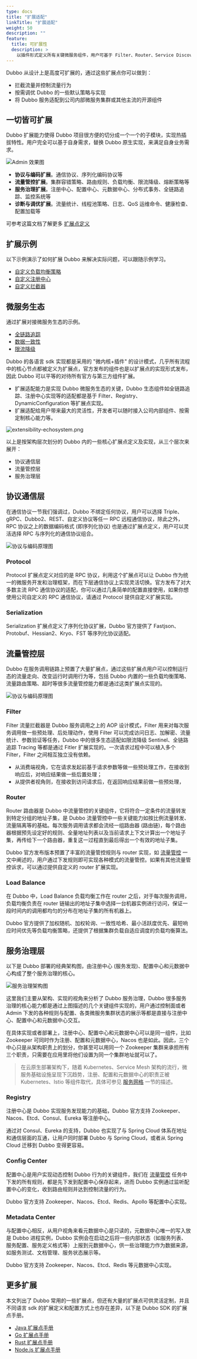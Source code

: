```yaml
---
type: docs
title: "扩展适配"
linkTitle: "扩展适配"
weight: 50
description: ""
feature:
  title: 可扩展性
  description: >
    以插件形式定义所有关键微服务组件，用户可基于 Filter、Router、Service Discovery、Configuration 等扩展点对接、适配自建或开源微服务生态。
---
```


Dubbo 从设计上是高度可扩展的，通过这些扩展点你可以做到：
* 拦截流量并控制流量行为
* 按需调优 Dubbo 的一些默认策略与实现
* 将 Dubbo 服务适配到公司内部微服务集群或其他主流的开源组件

## 一切皆可扩展

Dubbo 扩展能力使得 Dubbo 项目很方便的切分成一个一个的子模块，实现热插拔特性。用户完全可以基于自身需求，替换 Dubbo 原生实现，来满足自身业务需求。

![Admin 效果图](/imgs/v3/advantages/extensibility.png)

* **协议与编码扩展**。通信协议、序列化编码协议等
* **流量管控扩展**。集群容错策略、路由规则、负载均衡、限流降级、熔断策略等
* **服务治理扩展**。注册中心、配置中心、元数据中心、分布式事务、全链路追踪、监控系统等
* **诊断与调优扩展**。流量统计、线程池策略、日志、QoS 运维命令、健康检查、配置加载等

可参考这篇文档了解更多 [扩展点定义](../../../core-features/extensibility/)

## 扩展示例

以下示例演示了如何扩展 Dubbo 来解决实际问题，可以跟随示例学习。

* [自定义负载均衡策略]()
* [自定义注册中心]()
* [自定义拦截器]()

## 微服务生态
通过扩展对接微服务生态的示例。

* [全链路追踪]()
* [数据一致性]()
* [限流降级]()

Dubbo 的各语言 sdk 实现都是采用的 "微内核+插件" 的设计模式，几乎所有流程中的核心节点都被定义为扩展点，官方发布的组件也是以扩展点的实现形式发布，因此 Dubbo 可以平等的对待所有官方与第三方组件扩展。
* 扩展适配能力是实现 Dubbo 微服务生态的关键，Dubbo 生态组件如全链路追踪、注册中心实现等的适配都是基于 Filter、Registry、DynamicConfiguration 等扩展点实现。
* 扩展适配给用户带来最大的灵活性，开发者可以随时接入公司内部组件、按需定制核心能力等。

![extensibility-echosystem.png](/imgs/v3/feature/extensibility/arc.png)

以上是按架构层次划分的 Dubbo 内的一些核心扩展点定义及实现，从三个层次来展开：
* 协议通信层
* 流量管控层
* 服务治理层

## 协议通信层
在通信协议一节我们强调过，Dubbo 不绑定任何协议，用户可以选择 Triple、gRPC、Dubbo2、REST、自定义协议等任一 RPC 远程通信协议，除此之外，RPC 协议之上的数据编码格式 (即序列化协议) 也是通过扩展点定义，用户可以灵活选择 RPC 与序列化的通信协议组合。

![协议与编码原理图](/imgs/v3/feature/extensibility/protocol.png)

### Protocol
Protocol 扩展点定义对应的是 RPC 协议，利用这个扩展点可以让 Dubbo 作为统一的微服务开发和治理框架，而在下层通信协议上实现灵活切换。官方发布了对大多数主流 RPC 通信协议的适配，你可以通过几条简单的配置直接使用，如果你想使用公司自定义的 RPC 通信协议，请通过 Protocol 提供自定义扩展实现。

### Serialization
Serialization 扩展点定义了序列化协议扩展，Dubbo 官方提供了 Fastjson、Protobuf、Hessian2、Kryo、FST 等序列化协议适配。

## 流量管控层
Dubbo 在服务调用链路上预置了大量扩展点，通过这些扩展点用户可以控制运行态的流量走向、改变运行时调用行为等，包括 Dubbo 内置的一些负载均衡策略、流量路由策略、超时等很多流量管控能力都是通过这类扩展点实现的。

![协议与编码原理图](/imgs/v3/feature/extensibility/traffic.png)

### Filter
Filter 流量拦截器是 Dubbo 服务调用之上的 AOP 设计模式，Filter 用来对每次服务调用做一些预处理、后处理动作，使用 Filter 可以完成访问日志、加解密、流量统计、参数验证等任务，Dubbo 中的很多生态适配如限流降级 Sentinel、全链路追踪 Tracing 等都是通过 Fitler 扩展实现的。一次请求过程中可以植入多个 Filter，Filter 之间相互独立没有依赖。
* 从消费端视角，它在请求发起前基于请求参数等做一些预处理工作，在接收到响应后，对响应结果做一些后置处理；
* 从提供者视角则，在接收到访问请求后，在返回响应结果前做一些预处理，

### Router
Router 路由器是 Dubbo 中流量管控的关键组件，它将符合一定条件的流量转发到特定分组的地址子集，是 Dubbo 流量管控中一些关键能力如按比例流量转发、流量隔离等的基础。每次服务调用请求都会流经一组路由器 (路由链)，每个路由器根据预先设定好的规则、全量地址列表以及当前请求上下文计算出一个地址子集，再传给下一个路由器，重复这一过程直到最后得出一个有效的地址子集。

Dubbo 官方发布版本预置了丰富的流量管控规则与 router 实现，如 [流量管控]() 一文中阐述的，用户通过下发规则即可实现各种模式的流量管控。如果有其他流量管控诉求，可以通过提供自定义的 router 扩展实现。

### Load Balance
在 Dubbo 中，Load Balance 负载均衡工作在 router 之后，对于每次服务调用，负载均衡负责在 router 链输出的地址子集中选择一台机器实例进行访问，保证一段时间内的调用都均匀的分布在地址子集的所有机器上。

Dubbo 官方提供了加权随机、加权轮询、一致性哈希、最小活跃度优先、最短响应时间优先等负载均衡策略，还提供了根据集群负载自适应调度的负载均衡算法。

## 服务治理层
以下是 Dubbo 部署的经典架构图，由注册中心 (服务发现)、配置中心和元数据中心构成了整个服务治理的核心。

![服务治理架构图](/imgs/v3/concepts/threecenters.png)

这里我们主要从架构、实现的视角来分析了 Dubbo 服务治理，Dubbo 很多服务治理的核心能力都是通过上图描述的几个关键组件实现的，用户通过控制面或者 Admin 下发的各种规则与配置、各类微服务集群状态的展示等都是直接与注册中心、配置中心和元数据中心交互。

在具体实现或者部署上，注册中心、配置中心和元数据中心可以是同一组件，比如 Zookeeper 可同时作为注册、配置和元数据中心，Nacos 也是如此。因此，三个中心只是从架构职责上的划分，你甚至可以用同一个 Zookeeper 集群来承担所有三个职责，只需要在应用里将他们设置为同一个集群地址就可以了。

> 在云原生部署架构下，随着 Kubernetes、Service Mesh 架构的流行，微服务基础设施呈现下沉趋势，注册、配置和元数据中心的职责正被 Kubernetes、Istio 等组件取代，具体可参见 [服务网格]() 一节的描述。

### Registry
注册中心是 Dubbo 实现服务发现能力的基础，Dubbo 官方支持 Zookeeper、Nacos、Etcd、Consul、Eureka 等注册中心。

通过对 Consul、Eureka 的支持，Dubbo 也实现了与 Spring Cloud 体系在地址和通信层面的互通，让用户同时部署 Dubbo 与 Spring Cloud，或者从 Spring Cloud 迁移到 Dubbo 变得更容易。

### Config Center
配置中心是用户实现动态控制 Dubbo 行为的关键组件，我们在 [流量管控]() 任务中下发的所有规则，都是先下发到配置中心保存起来，进而 Dubbo 实例通过监听配置中心的变化，收到路由规则并达到控制流量的行为。

Dubbo 官方支持 Zookeeper、Nacos、Etcd、Redis、Apollo 等配置中心实现。

### Metadata Center
与配置中心相反，从用户视角来看元数据中心是只读的，元数据中心唯一的写入放是 Dubbo 进程实例，Dubbo 实例会在启动之后将一些内部状态（如服务列表、服务配置、服务定义格式等）上报到元数据中心，供一些治理能力作为数据来源，如服务测试、文档管理、服务状态展示等。

Dubbo 官方支持 Zookeeper、Nacos、Etcd、Redis 等元数据中心实现。

## 更多扩展
本文列出了 Dubbo 常用的一些扩展点，但还有大量的扩展点可供灵活定制，并且不同语言 sdk 的扩展定义和配置方式上也存在差异，以下是 Dubbo SDK 的扩展点手册。

* [Java 扩展点手册]()
* [Go 扩展点手册]()
* [Rust 扩展点手册]()
* [Node.js 扩展点手册]()



